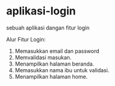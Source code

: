 # aplikasi-login
sebuah aplikasi dangan fitur login

Alur Fitur Login:
1. Memasukkan email dan password
2. Memvalidasi masukan.
3. Menampilkan halaman beranda.
4. Memasukkan nama ibu untuk validasi.
5. Menampilkan halaman home.
